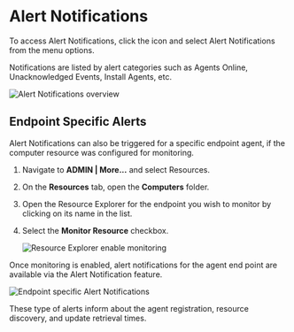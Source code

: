 [title]: # (Alert Notifications)
[tags]: # (active)
[priority]: # (1)
# Alert Notifications

To access Alert Notifications, click the icon and select Alert Notifications from the menu options.

Notifications are listed by alert categories such as Agents Online, Unacknowledged Events, Install Agents, etc. 

![Alert Notifications overview](alert-4.png)

## Endpoint Specific Alerts

Alert Notifications can also be triggered for a specific endpoint agent, if the computer resource was configured for monitoring.

1. Navigate to __ADMIN | More...__ and select Resources.
1. On the __Resources__ tab, open the __Computers__ folder.
1. Open the Resource Explorer for the endpoint you wish to monitor by clicking on its name in the list.
1. Select the __Monitor Resource__ checkbox.

   ![Resource Explorer enable monitoring](alert-3.png)

Once monitoring is enabled, alert notifications for the agent end point are available via the Alert Notification feature.

![Endpoint specific Alert Notifications](alert-2.png)

These type of alerts inform about the agent registration, resource discovery, and update retrieval times.
